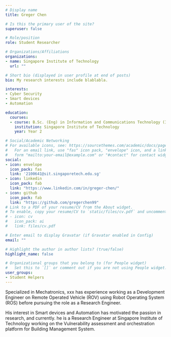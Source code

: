 ```yaml
---
# Display name
title: Greger Chen

# Is this the primary user of the site?
superuser: false

# Role/position
role: Student Researcher

# Organizations/Affiliations
organizations:
- name: Singapore Institute of Technology
  url: ""

# Short bio (displayed in user profile at end of posts)
bio: My research interests include blablabla.

interests:
- Cyber Security
- Smart devices
- Automation

education:
  courses:
  - course: B.Sc. (Eng) in Information and Communications Technology (Information Security)
    institution: Singapore Institute of Technology
    year: Year 2

# Social/Academic Networking
# For available icons, see: https://sourcethemes.com/academic/docs/page-builder/#icons
#   For an email link, use "fas" icon pack, "envelope" icon, and a link in the
#   form "mailto:your-email@example.com" or "#contact" for contact widget.
social:
- icon: envelope
  icon_pack: fas
  link: '2100641@sit.singaporetech.edu.sg'
- icon: linkedin
  icon_pack: fab
  link: "https://www.linkedin.com/in/greger-chen/"
- icon: github
  icon_pack: fab
  link: "https://github.com/gregerchen99"
# Link to a PDF of your resume/CV from the About widget.
# To enable, copy your resume/CV to `static/files/cv.pdf` and uncomment the lines below.
# - icon: cv
#   icon_pack: ai
#   link: files/cv.pdf

# Enter email to display Gravatar (if Gravatar enabled in Config)
email: ""

# Highlight the author in author lists? (true/false)
highlight_name: false

# Organizational groups that you belong to (for People widget)
#   Set this to `[]` or comment out if you are not using People widget.
user_groups:
- Student Helpers
---
```


Specialized in Mechatronics, xxx has experience working as a Development Engineer on Remote Operated Vehicle (ROV) using Robot Operating System (ROS) before pursuing the role as a Research Engineer.

His interest in Smart devices and Automation has motivated the passion in research, and currently. he is a Research Engineer at Singapore Institute of Technology working on the Vulnerability assessment and orchestration platform for Building Management System.

